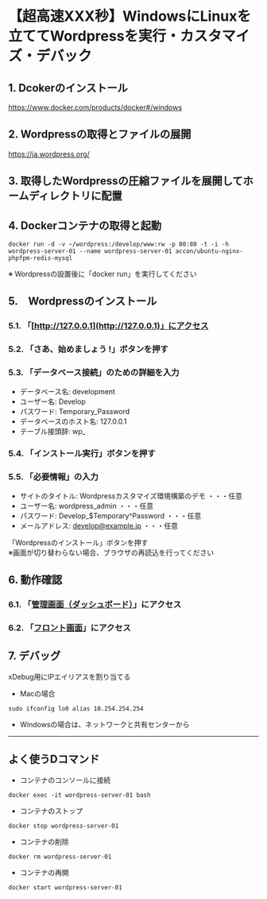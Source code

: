 # 【超高速XXX秒】WindowsにLinuxを立ててWordpressを実行・カスタマイズ・デバック

## 1. Dcokerのインストール
https://www.docker.com/products/docker#/windows

## 2. Wordpressの取得とファイルの展開
https://ja.wordpress.org/

## 3. 取得したWordpressの圧縮ファイルを展開してホームディレクトリに配置

## 4. Dockerコンテナの取得と起動

```bash:
docker run -d -v ~/wordpress:/develop/www:rw -p 80:80 -t -i -h wordpress-server-01 --name wordpress-server-01 accon/ubuntu-nginx-phpfpm-redis-mysql
```

※ Wordpressの設置後に「docker run」を実行してください

## 5.　Wordpressのインストール

### 5.1. 「[http://127.0.0.1](http://127.0.0.1)」にアクセス

### 5.2. 「さあ、始めましょう !」ボタンを押す

### 5.3. 「データベース接続」のための詳細を入力

* データベース名: development
* ユーザー名: Develop
* パスワード: Temporary_Password
* データベースのホスト名: 127.0.0.1
* テーブル接頭辞: wp_

### 5.4. 「インストール実行」ボタンを押す

### 5.5. 「必要情報」の入力

* サイトのタイトル: Wordpressカスタマイズ環境構築のデモ ・・・任意
* ユーザー名: wordpress_admin ・・・任意
* パスワード: Develop_$Temporary^Password ・・・任意
* メールアドレス: develop@example.jp ・・・任意

「Wordpressのインストール」ボタンを押す  
※画面が切り替わらない場合、ブラウザの再読込を行ってください

## 6. 動作確認

### 6.1. 「[管理画面（ダッシュボード）](http://127.0.0.1/wp-admin/)」にアクセス

### 6.2. 「[フロント画面](http://127.0.0.1)」にアクセス

## 7. デバッグ

xDebug用にIPエイリアスを割り当てる

* Macの場合
```
sudo ifconfig lo0 alias 10.254.254.254
```

* Windowsの場合は、ネットワークと共有センターから

-----

## よく使うDコマンド

* コンテナのコンソールに接続
```bash:
docker exec -it wordpress-server-01 bash
```

* コンテナのストップ
```bash:
docker stop wordpress-server-01
```

* コンテナの削除
```bash:
docker rm wordpress-server-01
```

* コンテナの再開
```bash:
docker start wordpress-server-01
```
